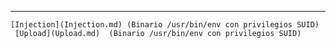 
-------------
	[Injection](Injection.md) (Binario /usr/bin/env con privilegios SUID)
	 [Upload](Upload.md)  (Binario /usr/bin/env con privilegios SUID)